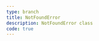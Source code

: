 ```yaml
---
type: branch
title: NotFoundError
description: NotFoundError class
code: true
---
```

<RedirectToFirstChild />
